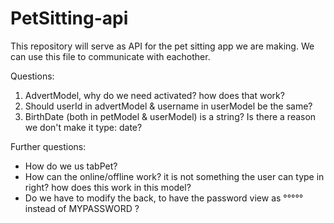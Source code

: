 # PetSitting-api

This repository will serve as API for the pet sitting app we are making. We can use this file to communicate with eachother.

Questions:

  1. AdvertModel, why do we need activated? how does that work?
  2. Should userId in advertModel & username in userModel be the same?
  3. BirthDate (both in petModel & userModel) is a string? Is there a reason we don't make it type: date?
  
  
  Further questions:
  - How do we us tabPet?
  - How can the online/offline work? it is not something the user can type in right? how does this work in this model?
  - Do we have to modify the back, to have the password view as °°°°° instead of MYPASSWORD ?

